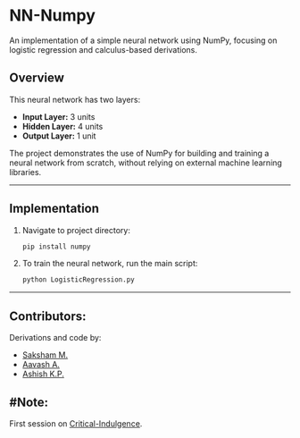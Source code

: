 # NN-Numpy

An implementation of a simple neural network using NumPy, focusing on logistic regression and calculus-based derivations.

## Overview

This neural network has two layers:
- **Input Layer:** 3 units
- **Hidden Layer:** 4 units
- **Output Layer:** 1 unit

The project demonstrates the use of NumPy for building and training a neural network from scratch, without relying on external machine learning libraries. 

---

## Implementation
1. Navigate to project directory:
    ```bash
    pip install numpy
    ```
    
2. To train the neural network, run the main script:
    ```bash
    python LogisticRegression.py
    ```

---

## Contributors:
Derivations and code by: 
  - [Saksham M.](https://github.com/xaxm007)
  - [Aavash A.](https://github.com/AaVaSh77)
  - [Ashish K.P.](https://github.com/ayyp1)

## #Note:
First session on [Critical-Indulgence](https://github.com/xaxm007/Critical-Indulgence).
